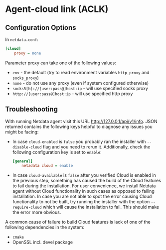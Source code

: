 <!--
---
title: "Agent-cloud link (ACLK)"
custom_edit_url: https://github.com/netdata/netdata/edit/master/aclk/README.md
---
-->

# Agent-cloud link (ACLK)


## Configuration Options

In `netdata.conf`:

```ini
[cloud]
    proxy = none
```

Parameter proxy can take one of the following values:

- `env` - the default (try to read environment variables `http_proxy` and `socks_proxy`)
- `none` - do not use any proxy (even if system configured otherwise)
- `socks5[h]://[user:pass@]host:ip` - will use specified socks proxy
- `http://[user:pass@]host:ip` - will use specified http proxy


## Troubleshooting

With running Netdata agent visit this URL http://127.0.0.1/api/v1/info. JSON returned contains the following keys helpful to diagnose any issues you might be facing:

- In case `cloud-enabled` is `false` you probably ran the installer with `--disable-cloud` flag and you need to rerun it. Additionally, check the following configuration key is set to `enable`:
   ```ini
   [general]
       netadata cloud = enable
   ```

- In case `cloud-available` is `false` after you verified Cloud is enabled in the previous step, something has caused the build of the Cloud features to fail during the installation. For user convenience, we install Netdata agent without Cloud functionality in such cases as opposed to failing installation. In case you are not able to spot the error causing Cloud functionality to not be built, try running the installer with the option `--require-cloud` which will cause the installation to fail. This should make the error more obvious.

A common cause of failure to build Cloud features is lack of one of the following dependencies in the system:
- `cmake`
- OpenSSL incl. devel package
